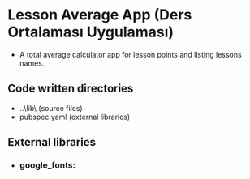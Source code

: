 # Lesson Average App (Ders Ortalaması Uygulaması)
* A total average calculator app for lesson points and listing lessons names.

## Code written directories 
* ..\lib\ (source files)
* pubspec.yaml (external libraries)

## External libraries
* ### google_fonts:

